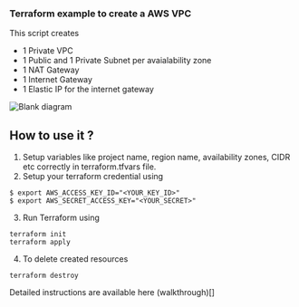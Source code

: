 ### Terraform example to create a AWS VPC
This script creates 

- 1 Private VPC
- 1 Public and 1 Private Subnet per avaialability zone
- 1 NAT Gateway
- 1 Internet Gateway
- 1 Elastic IP for the internet gateway

![Blank diagram](https://user-images.githubusercontent.com/2060769/117240934-8f043880-ae4f-11eb-8b08-de0472bb130f.jpeg)


## How to use it ?
1. Setup variables like project name, region name, availability zones, CIDR etc  correctly in terraform.tfvars file.
2. Setup your terraform credential using 
```
$ export AWS_ACCESS_KEY_ID="<YOUR_KEY_ID>"
$ export AWS_SECRET_ACCESS_KEY="<YOUR_SECRET>"
```
3. Run Terraform using 
```
terraform init
terraform apply
```
4. To delete created resources
```
terraform destroy
```

Detailed instructions are available here (walkthrough)[]
